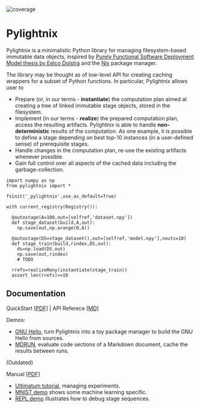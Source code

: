 ![coverage](https://codecov.io/gh/stagedml/pylightnix/branch/master/graph/badge.svg)

# Pylightnix

Pylightnix is a minimalistic Python library for managing
filesystem-based immutable data objects, inspired by [Purely Functional
Software Deployment Model thesis by Eelco
Dolstra](https://edolstra.github.io/pubs/phd-thesis.pdf) and the
[Nix](https://nixos.org) package manager.

The library may be thought as of low-level API for creating caching
wrappers for a subset of Python functions. In particular, Pylightnix
allows user to

-   Prepare (or, in our terms - **instantiate**) the computation plan
    aimed at creating a tree of linked immutable stage objects, stored
    in the filesystem.
-   Implement (in our terms - **realize**) the prepared computation
    plan, access the resulting artifacts. Pylightnix is able to handle
    **non-deterministic** results of the computation. As one example, it
    is possible to define a stage depending on best top-10 instances (in
    a user-defined sense) of prerequisite stages.
-   Handle changes in the computation plan, re-use the existing
    artifacts whenever possible.
-   Gain full control over all aspects of the cached data including the
    garbage-collection.

``` {.python .numberLines startFrom="1"}
import numpy as np
from pylightnix import *

fsinit('_pylightnix',use_as_default=True)

with current_registry(Registry()):

  @autostage(A=100,out=[selfref,'dataset.npy'])
  def stage_dataset(build,A,out):
    np.save(out,np.arange(0,A))

  @autostage(DS=stage_dataset(),out=[selfref,'model.npy'],nouts=10)
  def stage_train(build,rindex,DS,out):
    ds=np.load(DS.out)
    np.save(out,rindex)
    # TODO

  rrefs=realizeMany(instantiate(stage_train))
  assert len(rrefs)>=10
```

## Documentation

QuickStart
[\[PDF\]](https://raw.github.com/stagedml/pylightnix-docs/master/Pylightnix-QuickStart-latest.pdf)
\| API Referece [\[MD\]](./docs/Reference.md)

Demos:

-   [GNU Hello](./docs/demos/HELLO.md), turn Pylightnix into a toy
    package manager to build the GNU Hello from sources.
-   [MDRUN](./docs/demos/MDRUN.py), evaluate code sections of a Markdown
    document, cache the results between runs.

(Outdated)

Manual
[\[PDF\]](https://raw.github.com/stagedml/pylightnix-docs/master/Pylightnix-Manual-latest.pdf)

-   [Ultimatum
    tutorial](https://github.com/grwlf/ultimatum-game/blob/master/docs/Pylightnix.md),
    managing experiments.
-   [MNIST demo](./docs/demos/MNIST.md) shows some machine learning
    specific.
-   [REPL demo](./docs/demos/REPL.md) illustrates how to debug stage
    sequences.
